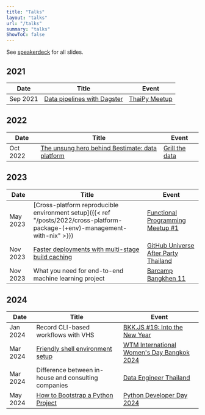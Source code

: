 ```yaml
---
title: "Talks"
layout: "talks"
url: "/talks"
summary: "talks"
ShowToC: false
---
```


See [speakerdeck](https://speakerdeck.com/kahnwong) for all slides.

## 2021

| Date     | Title                                                                   | Event                                                                       |
|----------|-------------------------------------------------------------------------|-----------------------------------------------------------------------------|
| Sep 2021 | [Data pipelines with Dagster](https://github.com/kahnwong/dagster-demo) | [ThaiPy Meetup](https://www.meetup.com/th-TH/thaipy-bangkok-python-meetup/) |

## 2022

| Date     | Title                                                                                                                              | Event                                                    |
|----------|------------------------------------------------------------------------------------------------------------------------------------|----------------------------------------------------------|
| Oct 2022 | [The unsung hero behind Bestimate: data platform](https://speakerdeck.com/kahnwong/the-unsung-hero-behind-bestimate-data-platform) | [Grill the data](https://www.facebook.com/grillthedata/) |

## 2023

| Date     | Title                                                                                                                                   | Event                                                                                                    |
|----------|-----------------------------------------------------------------------------------------------------------------------------------------|----------------------------------------------------------------------------------------------------------|
| May 2023 | [Cross-platform reproducible environment setup]({{< ref "/posts/2022/cross-platform-package-(+env)-management-with-nix" >}})            | [Functional Programming Meetup #1](https://www.eventpop.me/e/15089/functional)                           |
| Nov 2023 | [Faster deployments with multi-stage build caching](https://speakerdeck.com/kahnwong/faster-deployments-with-multi-stage-build-caching) | [GitHub Universe After Party Thailand](https://www.eventpop.me/e/16683/github-universe-2023-after-party) |
| Nov 2023 | What you need for end-to-end machine learning project                                                                                   | [Barcamp Bangkhen 11](https://www.eventpop.me/e/16323/barcampbangkhen11)                                 |

## 2024

| Date     | Title                                                                                                              | Event                                                                                                                                                                                 |
|----------|--------------------------------------------------------------------------------------------------------------------|---------------------------------------------------------------------------------------------------------------------------------------------------------------------------------------|
| Jan 2024 | Record CLI-based workflows with VHS                                                                                | [BKK.JS #19: Into the New Year](https://www.eventpop.me/e/16880)                                                                                                                      |
| Mar 2024 | [Friendly shell environment setup](https://speakerdeck.com/kahnwong/wtm-iwd-2024-friendly-shell-environment-setup) | [WTM International Women's Day Bangkok 2024](https://gdg.community.dev/events/details/google-gdg-cloud-bangkok-presents-gdg-cloud-bangkok-wtm-international-womens-day-bangkok-2024/) |                                        |
| Mar 2024 | Difference between in-house and consulting companies                                                               | [Data Engineer Thailand](https://www.facebook.com/events/321846010383878)                                                                                                             |
| May 2024 | [How to Bootstrap a Python Project](https://speakerdeck.com/kahnwong/how-to-bootstrap-a-python-project)            | [Python Developer Day 2024](https://www.eventpop.me/e/32170/python-dev-day-2024)                                                                                                      |
